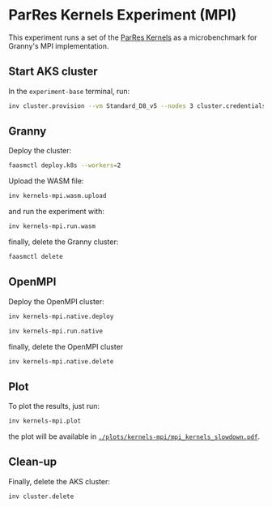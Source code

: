 # ParRes Kernels Experiment (MPI)

This experiment runs a set of the [ParRes Kernels](https://github.com/ParRes/Kernels)
as a microbenchmark for Granny's MPI implementation.

## Start AKS cluster

In the `experiment-base` terminal, run:

```bash
inv cluster.provision --vm Standard_D8_v5 --nodes 3 cluster.credentials
```

## Granny

Deploy the cluster:

```bash
faasmctl deploy.k8s --workers=2
```

Upload the WASM file:

```bash
inv kernels-mpi.wasm.upload
```

and run the experiment with:

```bash
inv kernels-mpi.run.wasm
```

finally, delete the Granny cluster:

```bash
faasmctl delete
```

## OpenMPI

Deploy the OpenMPI cluster:

```bash
inv kernels-mpi.native.deploy
```

```bash
inv kernels-mpi.run.native
```

finally, delete the OpenMPI cluster

```bash
inv kernels-mpi.native.delete
```

## Plot

To plot the results, just run:

```bash
inv kernels-mpi.plot
```

the plot will be available in [`./plots/kernels-mpi/mpi_kernels_slowdown.pdf`](
./plots/kernels-mpi/mpi_kernels_slowdown.pdf).

## Clean-up

Finally, delete the AKS cluster:

```bash
inv cluster.delete
```
